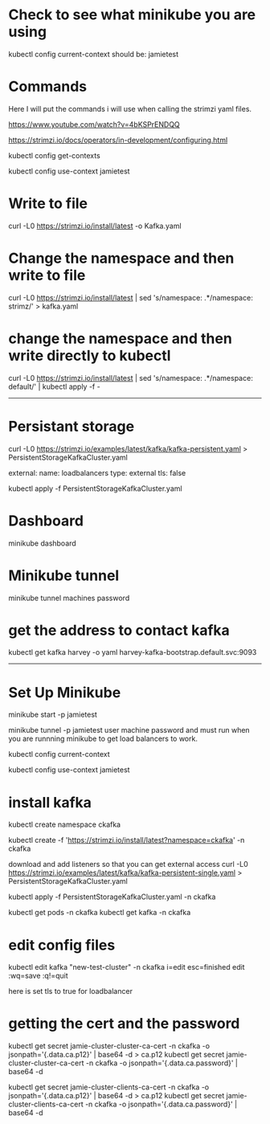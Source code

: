 # Check to see what minikube you are using 
kubectl config current-context
should be: jamietest

# Commands  
Here I will put the commands i will use when calling the strimzi yaml files.

https://www.youtube.com/watch?v=4bKSPrENDQQ

https://strimzi.io/docs/operators/in-development/configuring.html

kubectl config get-contexts

kubectl config use-context jamietest

 # Write to file 
curl -L0 https://strimzi.io/install/latest -o Kafka.yaml

# Change the namespace and then write to file 
curl -L0 https://strimzi.io/install/latest | sed 's/namespace: .*/namespace: strimz/' > kafka.yaml 

# change the namespace and then write directly to kubectl 
curl -L0 https://strimzi.io/install/latest | sed 's/namespace: .*/namespace: default/' | kubectl apply -f -

---------------------------------------------------------------------
# Persistant storage 
curl -L0 https://strimzi.io/examples/latest/kafka/kafka-persistent.yaml > PersistentStorageKafkaCluster.yaml

external:
    name: loadbalancers
    type: external
    tls: false

kubectl apply -f PersistentStorageKafkaCluster.yaml

# Dashboard 
minikube dashboard
 

# Minikube tunnel 
minikube tunnel
machines password 

# get the address to contact kafka
kubectl get kafka harvey -o yaml 
harvey-kafka-bootstrap.default.svc:9093

------------------------------------

# Set Up Minikube
minikube start -p jamietest 

minikube tunnel -p jamietest 
user machine password and must run when you are runnning minikube to get load balancers to work.

kubectl config current-context

kubectl config use-context jamietest

# install kafka
kubectl create namespace ckafka

kubectl create -f 'https://strimzi.io/install/latest?namespace=ckafka' -n ckafka

download and add listeners so that you can get external access 
curl -L0  https://strimzi.io/examples/latest/kafka/kafka-persistent-single.yaml > PersistentStorageKafkaCluster.yaml

kubectl apply -f PersistentStorageKafkaCluster.yaml -n ckafka

kubectl get pods -n ckafka
kubectl get kafka -n ckafka

# edit config files 
kubectl edit kafka "new-test-cluster" -n ckafka
i=edit 
esc=finished edit 
:wq=save
:q!=quit

here is set tls to true for loadbalancer

# getting the cert and the password
kubectl get secret jamie-cluster-cluster-ca-cert -n ckafka -o jsonpath='{.data.ca\.p12}' | base64 -d > ca.p12
kubectl get secret jamie-cluster-cluster-ca-cert -n ckafka -o jsonpath='{.data.ca\.password}' | base64 -d

kubectl get secret jamie-cluster-clients-ca-cert -n ckafka -o jsonpath='{.data.ca\.p12}' | base64 -d > ca.p12
kubectl get secret jamie-cluster-clients-ca-cert -n ckafka -o jsonpath='{.data.ca\.password}' | base64 -d


